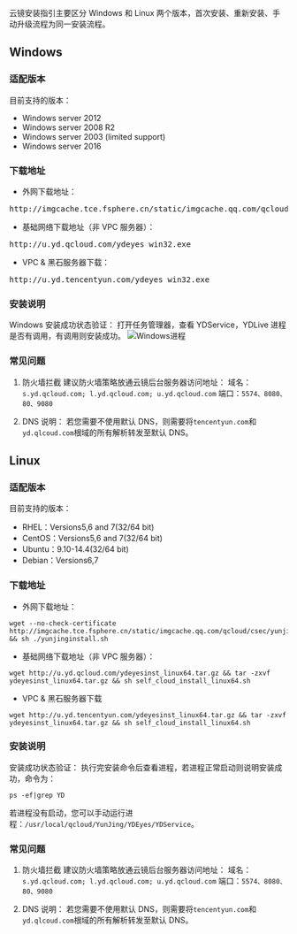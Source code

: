 云镜安装指引主要区分 Windows 和 Linux 两个版本，首次安装、重新安装、手动升级流程为同一安装流程。
## Windows  
### 适配版本
目前支持的版本：
- Windows server 2012
- Windows server 2008 R2
- Windows server 2003 (limited support)
- Windows server 2016

### 下载地址
- 外网下载地址：
<pre>
http://imgcache.tce.fsphere.cn/static/imgcache.qq.com/qcloud/csec/yunjing/static/ydeyes_win32.exe
</pre>
- 基础网络下载地址（非 VPC 服务器）：
<pre>
http://u.yd.qcloud.com/ydeyes_win32.exe
</pre>
- VPC & 黑石服务器下载：
<pre>
http://u.yd.tencentyun.com/ydeyes_win32.exe
</pre>


### 安装说明
Windows 安装成功状态验证：
打开任务管理器，查看 YDService，YDLive 进程是否有调用，有调用则安装成功。
![Windows进程](http://imgcache.tce.fsphere.cn/static/mc.qcloudimg.com/static/img/cb809b0f1e6a61d548a24f4bd4b57a61/image.jpg)

### 常见问题
1. 防火墙拦截
建议防火墙策略放通云镜后台服务器访问地址：
域名：`s.yd.qcloud.com; l.yd.qcloud.com; u.yd.qcloud.com`
端口：`5574、8080、80、9080`

2. DNS 说明：
若您需要不使用默认 DNS，则需要将`tencentyun.com`和` yd.qlcoud.com`根域的所有解析转发至默认 DNS。

## Linux
### 适配版本
目前支持的版本：
- RHEL：Versions5,6 and 7(32/64 bit)
- CentOS：Versions5,6 and 7(32/64 bit)
- Ubuntu：9.10-14.4(32/64 bit)
- Debian：Versions6,7

### 下载地址
- 外网下载地址：
```
wget --no-check-certificate http://imgcache.tce.fsphere.cn/static/imgcache.qq.com/qcloud/csec/yunjing/static/yunjinginstall.sh && sh ./yunjinginstall.sh
```

- 基础网络下载地址（非 VPC 服务器）：
```
wget http://u.yd.qcloud.com/ydeyesinst_linux64.tar.gz && tar -zxvf ydeyesinst_linux64.tar.gz && sh self_cloud_install_linux64.sh
```

- VPC & 黑石服务器下载
```
wget http://u.yd.tencentyun.com/ydeyesinst_linux64.tar.gz && tar -zxvf ydeyesinst_linux64.tar.gz && sh self_cloud_install_linux64.sh
```
 
### 安装说明
安装成功状态验证：
执行完安装命令后查看进程，若进程正常启动则说明安装成功，命令为：
```
ps -ef|grep YD
```

若进程没有启动，您可以手动运行进程：`/usr/local/qcloud/YunJing/YDEyes/YDService`。
### 常见问题
1. 防火墙拦截
建议防火墙策略放通云镜后台服务器访问地址：
域名：`s.yd.qcloud.com; l.yd.qcloud.com; u.yd.qcloud.com`
端口：`5574、8080、80、9080`

2. DNS 说明：
若您需要不使用默认 DNS，则需要将`tencentyun.com`和` yd.qlcoud.com`根域的所有解析转发至默认 DNS。
